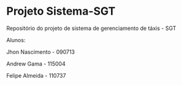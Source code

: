 Projeto Sistema-SGT
==========================

Repositório do projeto de sistema de gerenciamento de táxis - SGT 

Alunos:

Jhon Nascimento - 090713

Andrew Gama     - 115004 

Felipe Almeida  - 110737

